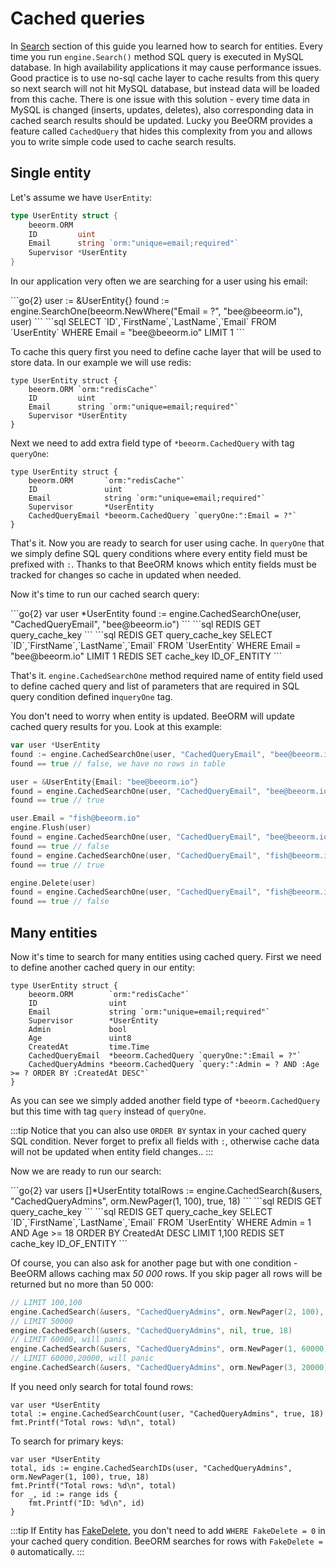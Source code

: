 # Cached queries

In [Search](/guide/search.html) section of this guide you learned
how to search for entities. Every time you run `engine.Search()` method
SQL query is executed in MySQL database. In high availability applications
it may cause performance issues. Good practice is to use no-sql cache layer
to cache results from this query so next search will not hit MySQL database, but instead
data will be loaded from this cache. There is one issue with this solution - 
every time data in MySQL is changed (inserts, updates, deletes), also corresponding
data in cached search results should be updated. Lucky you BeeORM provides
a feature called ``CachedQuery`` that hides this complexity from you and allows
you to write simple code used to cache search results.

## Single entity

Let's assume we have ``UserEntity``:

```go
type UserEntity struct {
	beeorm.ORM
	ID         uint
    Email      string `orm:"unique=email;required"` 
    Supervisor *UserEntity
}
```

In our application very often we are searching for a user using his email:

<code-group>
<code-block title="code">
```go{2}
user := &UserEntity{}
found := engine.SearchOne(beeorm.NewWhere("Email = ?", "bee@beeorm.io"), user)
```
</code-block>

<code-block title="queries">
```sql
SELECT `ID`,`FirstName`,`LastName`,`Email` FROM `UserEntity` WHERE Email = "bee@beeorm.io" LIMIT 1
```
</code-block>
</code-group>

To cache this query first you need to define cache layer that will be used to store data.
In our example we will use redis:

```go{2}
type UserEntity struct {
	beeorm.ORM `orm:"redisCache"`
	ID         uint
    Email      string `orm:"unique=email;required"` 
    Supervisor *UserEntity
}
```

Next we need to add extra field type of ``*beeorm.CachedQuery`` with tag `queryOne`: 

```go{6}
type UserEntity struct {
	beeorm.ORM       `orm:"redisCache"`
	ID               uint
    Email            string `orm:"unique=email;required"` 
    Supervisor       *UserEntity
    CachedQueryEmail *beeorm.CachedQuery `queryOne:":Email = ?"`
}
```

That's it. Now you are ready to search for user using cache. 
In `queryOne` that we simply define SQL query conditions where every entity
field must be prefixed with `:`. Thanks to that BeeORM knows which entity fields 
must be tracked for changes so cache in updated when needed.

Now it's time to run our cached search query:

<code-group>
<code-block title="code">
```go{2}
var user *UserEntity
found := engine.CachedSearchOne(user, "CachedQueryEmail", "bee@beeorm.io")
```
</code-block>

<code-block title="queries hit">
```sql
REDIS GET query_cache_key
```
</code-block>

<code-block title="queries miss">
```sql
REDIS GET query_cache_key
SELECT `ID`,`FirstName`,`LastName`,`Email` FROM `UserEntity` WHERE Email = "bee@beeorm.io" LIMIT 1
REDIS SET cache_key ID_OF_ENTITY
```
</code-block>
</code-group>

That's it. `engine.CachedSearchOne` method required name of entity field used to define
cached query and list of parameters that are required in SQL query condition defined
in`queryOne` tag.

You don't need to worry when entity is updated. BeeORM will update cached query results
for you. Look at this example:

```go
var user *UserEntity
found := engine.CachedSearchOne(user, "CachedQueryEmail", "bee@beeorm.io")
found == true // false, we have no rows in table

user = &UserEntity{Email: "bee@beeorm.io"}
found = engine.CachedSearchOne(user, "CachedQueryEmail", "bee@beeorm.io")
found == true // true

user.Email = "fish@beeorm.io"
engine.Flush(user)
found = engine.CachedSearchOne(user, "CachedQueryEmail", "bee@beeorm.io")
found == true // false
found = engine.CachedSearchOne(user, "CachedQueryEmail", "fish@beeorm.io")
found == true // true

engine.Delete(user)
found = engine.CachedSearchOne(user, "CachedQueryEmail", "fish@beeorm.io")
found == true // false
```

## Many entities

Now it's time to search for many entities using cached query.
First we need to define another cached query in our entity:

```go{6-8,10}
type UserEntity struct {
	beeorm.ORM        `orm:"redisCache"`
	ID                uint
    Email             string `orm:"unique=email;required"` 
    Supervisor        *UserEntity
    Admin             bool
    Age               uint8
    CreatedAt         time.Time
    CachedQueryEmail  *beeorm.CachedQuery `queryOne:":Email = ?"`
    CachedQueryAdmins *beeorm.CachedQuery `query:":Admin = ? AND :Age >= ? ORDER BY :CreatedAt DESC"`
}
```

As you can see we simply added another field type of `*beeorm.CachedQuery` but this
time with tag `query` instead of `queryOne`. 

:::tip
Notice that you can also use `ORDER BY` syntax
in your cached query SQL condition. Never forget to prefix all fields
with `:`, otherwise cache data will not be updated when entity field changes..
:::

Now we are ready to run our search:

<code-group>
<code-block title="code">
```go{2}
var users []*UserEntity
totalRows := engine.CachedSearch(&users, "CachedQueryAdmins", orm.NewPager(1, 100), true, 18)
```
</code-block>

<code-block title="queries hit">
```sql
REDIS GET query_cache_key
```
</code-block>

<code-block title="queries miss">
```sql
REDIS GET query_cache_key
SELECT `ID`,`FirstName`,`LastName`,`Email` FROM `UserEntity` WHERE Admin = 1 AND Age >= 18 ORDER BY CreatedAt DESC LIMIT 1,100
REDIS SET cache_key ID_OF_ENTITY
```
</code-block>
</code-group>

Of course, you can also ask for another page but with one condition - BeeORM allows caching max *50 000* rows.
If you skip pager all rows will be returned but no more than 50 000:

```go
// LIMIT 100,100
engine.CachedSearch(&users, "CachedQueryAdmins", orm.NewPager(2, 100), true, 18)
// LIMIT 50000
engine.CachedSearch(&users, "CachedQueryAdmins", nil, true, 18)
// LIMIT 60000, will panic
engine.CachedSearch(&users, "CachedQueryAdmins", orm.NewPager(1, 60000), true, 18)
// LIMIT 60000,20000, will panic
engine.CachedSearch(&users, "CachedQueryAdmins", orm.NewPager(3, 20000), true, 18)
```

If you need only search for total found rows:
```go{2}
var user *UserEntity
total := engine.CachedSearchCount(user, "CachedQueryAdmins", true, 18)
fmt.Printf("Total rows: %d\n", total) 
```
To search for primary keys:

```go{2}
var user *UserEntity
total, ids := engine.CachedSearchIDs(user, "CachedQueryAdmins", orm.NewPager(1, 100), true, 18)
fmt.Printf("Total rows: %d\n", total) 
for _, id := range ids {
    fmt.Printf("ID: %d\n", id) 
}
```

:::tip
If Entity has [FakeDelete](guide/entity_fields.html#fake-delete), you don't need to
add `WHERE FakeDelete = 0` in your cached query condition. BeeORM searches for rows
with `FakeDelete = 0` automatically.
:::
